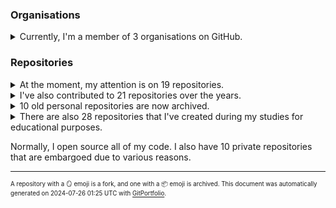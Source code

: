 ### Organisations

<details>
    <summary>Currently, I'm a member of 3 organisations on GitHub.</summary>

- [Systems Lab (systems.cs.pub.ro)](https://github.com/systems-cs-pub-ro)
- [MutableSecurity](https://github.com/MutableSecurity)
- [OpenCRS](https://github.com/open-crs)

</details>

### Repositories

<details>
    <summary>At the moment, my attention is on 19 repositories.</summary>

| Identifier                                                                                                                         | Description                                                              | Tags                                                      | Metadata                                                                                                                                                                                                                                                                                                                            |
|------------------------------------------------------------------------------------------------------------------------------------|--------------------------------------------------------------------------|-----------------------------------------------------------|-------------------------------------------------------------------------------------------------------------------------------------------------------------------------------------------------------------------------------------------------------------------------------------------------------------------------------------|
| <sup><sub>[`iosifache/awesome-ubuntu-appsec`](https://github.com/iosifache/awesome-ubuntu-appsec) </sub></sup>                     | <sup><sub>A curated list of awesome appsec tools availabl...</sub></sup> | <sup><sub>`#security` `#awesome`</sub></sup>              | <img height='12px' alt='Created on: Jan%202024' src='https://img.shields.io/badge/Created%20on-Jan%202024-black'/> <img height='12px' alt='Last push on: Mar%202024' src='https://img.shields.io/badge/Last%20push%20on-Mar%202024-green'/> <img height='12px' alt='Stars: 11' src='https://img.shields.io/badge/Stars-11-yellow'/> |
| <sup><sub>[`iosifache/cookiecutter-minimal-python`](https://github.com/iosifache/cookiecutter-minimal-python) </sub></sup>         | <sup><sub>Cookiecutter template for creating Python 3 pro...</sub></sup> | <sup><sub>`#development`</sub></sup>                      | <img height='12px' alt='Created on: Feb%202023' src='https://img.shields.io/badge/Created%20on-Feb%202023-black'/> <img height='12px' alt='Last push on: Dec%202023' src='https://img.shields.io/badge/Last%20push%20on-Dec%202023-green'/> <img height='12px' alt='Stars: 0' src='https://img.shields.io/badge/Stars-0-yellow'/>   |
| <sup><sub>[`iosifache/cppcheck-snap`](https://github.com/iosifache/cppcheck-snap) </sub></sup>                                     | <sup><sub>The Cppcheck C/C++ static code analyser in a Sn...</sub></sup> | <sup><sub>`#security` `#development`</sub></sup>          | <img height='12px' alt='Created on: Jan%202024' src='https://img.shields.io/badge/Created%20on-Jan%202024-black'/> <img height='12px' alt='Last push on: Jan%202024' src='https://img.shields.io/badge/Last%20push%20on-Jan%202024-green'/> <img height='12px' alt='Stars: 0' src='https://img.shields.io/badge/Stars-0-yellow'/>   |
| <sup><sub>[`iosifache/ctfd-solve-webhook-plugin`](https://github.com/iosifache/ctfd-solve-webhook-plugin) </sub></sup>             | <sup><sub>CTFd plugin for calling a webhook at each solve</sub></sup>    | <sup><sub>`#security` `#development`</sub></sup>          | <img height='12px' alt='Created on: Oct%202023' src='https://img.shields.io/badge/Created%20on-Oct%202023-black'/> <img height='12px' alt='Last push on: Nov%202023' src='https://img.shields.io/badge/Last%20push%20on-Nov%202023-green'/> <img height='12px' alt='Stars: 1' src='https://img.shields.io/badge/Stars-1-yellow'/>   |
| <sup><sub>[`iosifache/CTFWriteupGenerator`](https://github.com/iosifache/CTFWriteupGenerator) </sub></sup>                         | <sup><sub>Script for generating write-ups templates for C...</sub></sup> | <sup><sub>`#security`</sub></sup>                         | <img height='12px' alt='Created on: Sep%202018' src='https://img.shields.io/badge/Created%20on-Sep%202018-black'/> <img height='12px' alt='Last push on: Feb%202022' src='https://img.shields.io/badge/Last%20push%20on-Feb%202022-green'/> <img height='12px' alt='Stars: 14' src='https://img.shields.io/badge/Stars-14-yellow'/> |
| <sup><sub>[`iosifache/defcamp-calendar`](https://github.com/iosifache/defcamp-calendar) </sub></sup>                               | <sup><sub>ICS DefCamp calendar</sub></sup>                               | <sup><sub>`#development`</sub></sup>                      | <img height='12px' alt='Created on: Nov%202023' src='https://img.shields.io/badge/Created%20on-Nov%202023-black'/> <img height='12px' alt='Last push on: Nov%202023' src='https://img.shields.io/badge/Last%20push%20on-Nov%202023-green'/> <img height='12px' alt='Stars: 0' src='https://img.shields.io/badge/Stars-0-yellow'/>   |
| <sup><sub>[`iosifache/DikeDataset`](https://github.com/iosifache/DikeDataset) </sub></sup>                                         | <sup><sub>Dataset with labeled benign and malicious files 🗃️</sub></sup> | <sup><sub>`#dataset` `#security` `#bachelors`</sub></sup> | <img height='12px' alt='Created on: Mar%202021' src='https://img.shields.io/badge/Created%20on-Mar%202021-black'/> <img height='12px' alt='Last push on: Jul%202023' src='https://img.shields.io/badge/Last%20push%20on-Jul%202023-green'/> <img height='12px' alt='Stars: 88' src='https://img.shields.io/badge/Stars-88-yellow'/> |
| <sup><sub>[`iosifache/gitportfolio`](https://github.com/iosifache/gitportfolio) </sub></sup>                                       | <sup><sub>Opinionated template engine analysing your GitH...</sub></sup> | <sup><sub>`#development`</sub></sup>                      | <img height='12px' alt='Created on: Dec%202023' src='https://img.shields.io/badge/Created%20on-Dec%202023-black'/> <img height='12px' alt='Last push on: Dec%202023' src='https://img.shields.io/badge/Last%20push%20on-Dec%202023-green'/> <img height='12px' alt='Stars: 2' src='https://img.shields.io/badge/Stars-2-yellow'/>   |
| <sup><sub>[`iosifache/iosifache`](https://github.com/iosifache/iosifache) </sub></sup>                                             | <sup><sub>GitHub profile README, leveraging GitPortfolio</sub></sup>     | <sup><sub>`#development`</sub></sup>                      | <img height='12px' alt='Created on: Dec%202023' src='https://img.shields.io/badge/Created%20on-Dec%202023-black'/> <img height='12px' alt='Last push on: Jul%202024' src='https://img.shields.io/badge/Last%20push%20on-Jul%202024-green'/> <img height='12px' alt='Stars: 0' src='https://img.shields.io/badge/Stars-0-yellow'/>   |
| <sup><sub>[`iosifache/iosifache.me`](https://github.com/iosifache/iosifache.me) </sub></sup>                                       | <sup><sub>Personal website 🌐</sub></sup>                                 | <sup><sub>`#development`</sub></sup>                      | <img height='12px' alt='Created on: May%202023' src='https://img.shields.io/badge/Created%20on-May%202023-black'/> <img height='12px' alt='Last push on: Jul%202024' src='https://img.shields.io/badge/Last%20push%20on-Jul%202024-green'/> <img height='12px' alt='Stars: 1' src='https://img.shields.io/badge/Stars-1-yellow'/>   |
| <sup><sub>[`iosifache/opensource-check-security-check`](https://github.com/iosifache/opensource-check-security-check) </sub></sup> | <sup><sub>The talk "Open source, Check, Security, Check"</sub></sup>     | <sup><sub>`#security`</sub></sup>                         | <img height='12px' alt='Created on: Nov%202023' src='https://img.shields.io/badge/Created%20on-Nov%202023-black'/> <img height='12px' alt='Last push on: Nov%202023' src='https://img.shields.io/badge/Last%20push%20on-Nov%202023-green'/> <img height='12px' alt='Stars: 0' src='https://img.shields.io/badge/Stars-0-yellow'/>   |
| <sup><sub>[`iosifache/oss_fortress`](https://github.com/iosifache/oss_fortress) </sub></sup>                                       | <sup><sub>Workshop for finding software vulnerabilities u...</sub></sup> | <sup><sub>`#security` `#educational`</sub></sup>          | <img height='12px' alt='Created on: Sep%202023' src='https://img.shields.io/badge/Created%20on-Sep%202023-black'/> <img height='12px' alt='Last push on: Jul%202024' src='https://img.shields.io/badge/Last%20push%20on-Jul%202024-green'/> <img height='12px' alt='Stars: 16' src='https://img.shields.io/badge/Stars-16-yellow'/> |
| <sup><sub>[`iosifache/osv-scanner-snap`](https://github.com/iosifache/osv-scanner-snap) </sub></sup>                               | <sup><sub>The OSV-Scanner vulnerability scanner as a snap 📦</sub></sup>  | <sup><sub>`#security` `#development`</sub></sup>          | <img height='12px' alt='Created on: Dec%202023' src='https://img.shields.io/badge/Created%20on-Dec%202023-black'/> <img height='12px' alt='Last push on: Dec%202023' src='https://img.shields.io/badge/Last%20push%20on-Dec%202023-green'/> <img height='12px' alt='Stars: 2' src='https://img.shields.io/badge/Stars-2-yellow'/>   |
| <sup><sub>[`iosifache/rubocop-snap`](https://github.com/iosifache/rubocop-snap) </sub></sup>                                       | <sup><sub>The RuboCop linter and formatter as a snap</sub></sup>         | <sup><sub>`#security` `#development`</sub></sup>          | <img height='12px' alt='Created on: Jan%202024' src='https://img.shields.io/badge/Created%20on-Jan%202024-black'/> <img height='12px' alt='Last push on: Jan%202024' src='https://img.shields.io/badge/Last%20push%20on-Jan%202024-green'/> <img height='12px' alt='Stars: 0' src='https://img.shields.io/badge/Stars-0-yellow'/>   |
| <sup><sub>[`iosifache/scripts`](https://github.com/iosifache/scripts) </sub></sup>                                                 | <sup><sub>Miscellaneous quick and dirty scripts 🦿</sub></sup>            | <sup><sub>`#environment`</sub></sup>                      | <img height='12px' alt='Created on: Aug%202021' src='https://img.shields.io/badge/Created%20on-Aug%202021-black'/> <img height='12px' alt='Last push on: Feb%202024' src='https://img.shields.io/badge/Last%20push%20on-Feb%202024-green'/> <img height='12px' alt='Stars: 2' src='https://img.shields.io/badge/Stars-2-yellow'/>   |
| <sup><sub>[`iosifache/sec-feeds`](https://github.com/iosifache/sec-feeds) </sub></sup>                                             | <sup><sub>Cybersecurity RSS feed</sub></sup>                             |                                                           | <img height='12px' alt='Created on: Jun%202024' src='https://img.shields.io/badge/Created%20on-Jun%202024-black'/> <img height='12px' alt='Last push on: Jul%202024' src='https://img.shields.io/badge/Last%20push%20on-Jul%202024-green'/> <img height='12px' alt='Stars: 0' src='https://img.shields.io/badge/Stars-0-yellow'/>   |
| <sup><sub>[`iosifache/semgrep-rules-manager`](https://github.com/iosifache/semgrep-rules-manager) </sub></sup>                     | <sup><sub>Manager of third-party sources of Semgrep rules 🗂 </sub></sup> | <sup><sub>`#security`</sub></sup>                         | <img height='12px' alt='Created on: Jul%202023' src='https://img.shields.io/badge/Created%20on-Jul%202023-black'/> <img height='12px' alt='Last push on: Jul%202024' src='https://img.shields.io/badge/Last%20push%20on-Jul%202024-green'/> <img height='12px' alt='Stars: 72' src='https://img.shields.io/badge/Stars-72-yellow'/> |
| <sup><sub>[`iosifache/semgrep-snap`](https://github.com/iosifache/semgrep-snap) </sub></sup>                                       | <sup><sub>The Semgrep code scanner as a snap 📦</sub></sup>               | <sup><sub>`#security`</sub></sup>                         | <img height='12px' alt='Created on: Jul%202023' src='https://img.shields.io/badge/Created%20on-Jul%202023-black'/> <img height='12px' alt='Last push on: Jan%202024' src='https://img.shields.io/badge/Last%20push%20on-Jan%202024-green'/> <img height='12px' alt='Stars: 1' src='https://img.shields.io/badge/Stars-1-yellow'/>   |
| <sup><sub>[`iosifache/yanki`](https://github.com/iosifache/yanki) </sub></sup>                                                     | <sup><sub>Vocabulary manager, with a convertion from YAML...</sub></sup> | <sup><sub>`#development`</sub></sup>                      | <img height='12px' alt='Created on: Nov%202023' src='https://img.shields.io/badge/Created%20on-Nov%202023-black'/> <img height='12px' alt='Last push on: Nov%202023' src='https://img.shields.io/badge/Last%20push%20on-Nov%202023-green'/> <img height='12px' alt='Stars: 1' src='https://img.shields.io/badge/Stars-1-yellow'/>   |

</details>

<details>
    <summary>I've also contributed to 21 repositories over the years.</summary>

| Identifier                                                                                                                         | Description                                                              | Tags                                             | Metadata                                                                                                                                                                                                                                                                                                                            |
|------------------------------------------------------------------------------------------------------------------------------------|--------------------------------------------------------------------------|--------------------------------------------------|-------------------------------------------------------------------------------------------------------------------------------------------------------------------------------------------------------------------------------------------------------------------------------------------------------------------------------------|
| <sup><sub>[`MutableSecurity/cloud-functions`](https://github.com/MutableSecurity/cloud-functions) 📦</sub></sup>                    | <sup><sub>Google Cloud functions for reporting, monitorin...</sub></sup> | <sup><sub>`#development`</sub></sup>             | <img height='12px' alt='Created on: Dec%202021' src='https://img.shields.io/badge/Created%20on-Dec%202021-black'/> <img height='12px' alt='Last push on: Feb%202023' src='https://img.shields.io/badge/Last%20push%20on-Feb%202023-green'/> <img height='12px' alt='Stars: 0' src='https://img.shields.io/badge/Stars-0-yellow'/>   |
| <sup><sub>[`MutableSecurity/dash`](https://github.com/MutableSecurity/dash) 📦</sub></sup>                                          | <sup><sub>Web dashboard</sub></sup>                                      | <sup><sub>`#security` `#development`</sub></sup> | <img height='12px' alt='Created on: Aug%202022' src='https://img.shields.io/badge/Created%20on-Aug%202022-black'/> <img height='12px' alt='Last push on: Feb%202023' src='https://img.shields.io/badge/Last%20push%20on-Feb%202023-green'/> <img height='12px' alt='Stars: 0' src='https://img.shields.io/badge/Stars-0-yellow'/>   |
| <sup><sub>[`MutableSecurity/distribution`](https://github.com/MutableSecurity/distribution) 📦</sub></sup>                          | <sup><sub>Packaging and distribution operations</sub></sup>              | <sup><sub>`#development`</sub></sup>             | <img height='12px' alt='Created on: Oct%202022' src='https://img.shields.io/badge/Created%20on-Oct%202022-black'/> <img height='12px' alt='Last push on: Feb%202023' src='https://img.shields.io/badge/Last%20push%20on-Feb%202023-green'/> <img height='12px' alt='Stars: 0' src='https://img.shields.io/badge/Stars-0-yellow'/>   |
| <sup><sub>[`MutableSecurity/mutablesecurity`](https://github.com/MutableSecurity/mutablesecurity) 📦</sub></sup>                    | <sup><sub>CLI program for automating the setup, configura...</sub></sup> | <sup><sub>`#security` `#development`</sub></sup> | <img height='12px' alt='Created on: Mar%202022' src='https://img.shields.io/badge/Created%20on-Mar%202022-black'/> <img height='12px' alt='Last push on: Feb%202023' src='https://img.shields.io/badge/Last%20push%20on-Feb%202023-green'/> <img height='12px' alt='Stars: 43' src='https://img.shields.io/badge/Stars-43-yellow'/> |
| <sup><sub>[`MutableSecurity/orchestration-agent`](https://github.com/MutableSecurity/orchestration-agent) 📦</sub></sup>            | <sup><sub>Agent running on orchestration hosts</sub></sup>               | <sup><sub>`#development`</sub></sup>             | <img height='12px' alt='Created on: Aug%202022' src='https://img.shields.io/badge/Created%20on-Aug%202022-black'/> <img height='12px' alt='Last push on: Feb%202023' src='https://img.shields.io/badge/Last%20push%20on-Feb%202023-green'/> <img height='12px' alt='Stars: 0' src='https://img.shields.io/badge/Stars-0-yellow'/>   |
| <sup><sub>[`MutableSecurity/target-agent`](https://github.com/MutableSecurity/target-agent) 📦</sub></sup>                          | <sup><sub>Agent for collecting and reporting data about i...</sub></sup> | <sup><sub>`#development`</sub></sup>             | <img height='12px' alt='Created on: Aug%202022' src='https://img.shields.io/badge/Created%20on-Aug%202022-black'/> <img height='12px' alt='Last push on: Feb%202023' src='https://img.shields.io/badge/Last%20push%20on-Feb%202023-green'/> <img height='12px' alt='Stars: 0' src='https://img.shields.io/badge/Stars-0-yellow'/>   |
| <sup><sub>[`MutableSecurity/website`](https://github.com/MutableSecurity/website) 📦</sub></sup>                                    | <sup><sub>Website containing the documentations and blog</sub></sup>     | <sup><sub>`#security`</sub></sup>                | <img height='12px' alt='Created on: Jul%202022' src='https://img.shields.io/badge/Created%20on-Jul%202022-black'/> <img height='12px' alt='Last push on: Feb%202023' src='https://img.shields.io/badge/Last%20push%20on-Feb%202023-green'/> <img height='12px' alt='Stars: 0' src='https://img.shields.io/badge/Stars-0-yellow'/>   |
| <sup><sub>[`open-crs/meeting-notes`](https://github.com/open-crs/meeting-notes) </sub></sup>                                       | <sup><sub>Meeting notes</sub></sup>                                      |                                                  | <img height='12px' alt='Created on: Apr%202024' src='https://img.shields.io/badge/Created%20on-Apr%202024-black'/> <img height='12px' alt='Last push on: Apr%202024' src='https://img.shields.io/badge/Last%20push%20on-Apr%202024-green'/> <img height='12px' alt='Stars: 0' src='https://img.shields.io/badge/Stars-0-yellow'/>   |
| <sup><sub>[`open-crs/signature_generation`](https://github.com/open-crs/signature_generation) </sub></sup>                         |                                                                          |                                                  | <img height='12px' alt='Created on: Oct%202022' src='https://img.shields.io/badge/Created%20on-Oct%202022-black'/> <img height='12px' alt='Last push on: Oct%202023' src='https://img.shields.io/badge/Last%20push%20on-Oct%202023-green'/> <img height='12px' alt='Stars: 0' src='https://img.shields.io/badge/Stars-0-yellow'/>   |
| <sup><sub>[`OpenPrinting/fuzzing`](https://github.com/OpenPrinting/fuzzing) </sub></sup>                                           | <sup><sub>Fuzzing for OpenPrinting</sub></sup>                           |                                                  | <img height='12px' alt='Created on: Jun%202024' src='https://img.shields.io/badge/Created%20on-Jun%202024-black'/> <img height='12px' alt='Last push on: Jul%202024' src='https://img.shields.io/badge/Last%20push%20on-Jul%202024-green'/> <img height='12px' alt='Stars: 1' src='https://img.shields.io/badge/Stars-1-yellow'/>   |
| <sup><sub>[`iosifache/awesome-cybersecurity-blueteam`](https://github.com/iosifache/awesome-cybersecurity-blueteam) 🪞📦</sub></sup> | <sup><sub>Fork of an awesome list with blue teamers resou...</sub></sup> | <sup><sub>`#security`</sub></sup>                | <img height='12px' alt='Created on: Oct%202022' src='https://img.shields.io/badge/Created%20on-Oct%202022-black'/> <img height='12px' alt='Last push on: Oct%202022' src='https://img.shields.io/badge/Last%20push%20on-Oct%202022-green'/> <img height='12px' alt='Stars: 0' src='https://img.shields.io/badge/Stars-0-yellow'/>   |
| <sup><sub>[`iosifache/awesome-incident-response`](https://github.com/iosifache/awesome-incident-response) 🪞📦</sub></sup>           | <sup><sub>Fork of an awesome list with incident response ...</sub></sup> | <sup><sub>`#security`</sub></sup>                | <img height='12px' alt='Created on: Oct%202022' src='https://img.shields.io/badge/Created%20on-Oct%202022-black'/> <img height='12px' alt='Last push on: Oct%202022' src='https://img.shields.io/badge/Last%20push%20on-Oct%202022-green'/> <img height='12px' alt='Stars: 0' src='https://img.shields.io/badge/Stars-0-yellow'/>   |
| <sup><sub>[`iosifache/awesome-security`](https://github.com/iosifache/awesome-security) 🪞📦</sub></sup>                             | <sup><sub>Fork of an awesome list with cybersecurity reso...</sub></sup> | <sup><sub>`#security`</sub></sup>                | <img height='12px' alt='Created on: Oct%202022' src='https://img.shields.io/badge/Created%20on-Oct%202022-black'/> <img height='12px' alt='Last push on: Oct%202022' src='https://img.shields.io/badge/Last%20push%20on-Oct%202022-green'/> <img height='12px' alt='Stars: 0' src='https://img.shields.io/badge/Stars-0-yellow'/>   |
| <sup><sub>[`iosifache/awesome-security-hardening`](https://github.com/iosifache/awesome-security-hardening) 🪞📦</sub></sup>         | <sup><sub>Fork of an awesome list with security hardening...</sub></sup> | <sup><sub>`#security`</sub></sup>                | <img height='12px' alt='Created on: Oct%202022' src='https://img.shields.io/badge/Created%20on-Oct%202022-black'/> <img height='12px' alt='Last push on: Oct%202022' src='https://img.shields.io/badge/Last%20push%20on-Oct%202022-green'/> <img height='12px' alt='Stars: 0' src='https://img.shields.io/badge/Stars-0-yellow'/>   |
| <sup><sub>[`iosifache/awesome-web-security`](https://github.com/iosifache/awesome-web-security) 🪞📦</sub></sup>                     | <sup><sub>Fork of an awesome list with web security resou...</sub></sup> | <sup><sub>`#security`</sub></sup>                | <img height='12px' alt='Created on: Oct%202022' src='https://img.shields.io/badge/Created%20on-Oct%202022-black'/> <img height='12px' alt='Last push on: Oct%202022' src='https://img.shields.io/badge/Last%20push%20on-Oct%202022-green'/> <img height='12px' alt='Stars: 0' src='https://img.shields.io/badge/Stars-0-yellow'/>   |
| <sup><sub>[`iosifache/Cloud-Compiler-API`](https://github.com/iosifache/Cloud-Compiler-API) 🪞📦</sub></sup>                         | <sup><sub>API for compiling source code in the cloud</sub></sup>         | <sup><sub>`#development`</sub></sup>             | <img height='12px' alt='Created on: Oct%202016' src='https://img.shields.io/badge/Created%20on-Oct%202016-black'/> <img height='12px' alt='Last push on: Oct%202016' src='https://img.shields.io/badge/Last%20push%20on-Oct%202016-green'/> <img height='12px' alt='Stars: 0' src='https://img.shields.io/badge/Stars-0-yellow'/>   |
| <sup><sub>[`iosifache/cs_pub_ro_templates`](https://github.com/iosifache/cs_pub_ro_templates) 🪞📦</sub></sup>                       | <sup><sub>Fork of the LaTeX templates used in @cs-pub-ro 🪞</sub></sup>   | <sup><sub>`#masters`</sub></sup>                 | <img height='12px' alt='Created on: Jul%202023' src='https://img.shields.io/badge/Created%20on-Jul%202023-black'/> <img height='12px' alt='Last push on: Jul%202023' src='https://img.shields.io/badge/Last%20push%20on-Jul%202023-green'/> <img height='12px' alt='Stars: 0' src='https://img.shields.io/badge/Stars-0-yellow'/>   |
| <sup><sub>[`iosifache/ctfd-plugins`](https://github.com/iosifache/ctfd-plugins) 🪞📦</sub></sup>                                     | <sup><sub>Fork of the collection with CTFd plugins 🪞 </sub></sup>        | <sup><sub>`#security` `#development`</sub></sup> | <img height='12px' alt='Created on: Nov%202023' src='https://img.shields.io/badge/Created%20on-Nov%202023-black'/> <img height='12px' alt='Last push on: Nov%202023' src='https://img.shields.io/badge/Last%20push%20on-Nov%202023-green'/> <img height='12px' alt='Stars: 0' src='https://img.shields.io/badge/Stars-0-yellow'/>   |
| <sup><sub>[`iosifache/nextjs-notion-blog`](https://github.com/iosifache/nextjs-notion-blog) 🪞📦</sub></sup>                         | <sup><sub>Retired Next.js + Notion personal website 🌐</sub></sup>        | <sup><sub>`#development`</sub></sup>             | <img height='12px' alt='Created on: Jan%202023' src='https://img.shields.io/badge/Created%20on-Jan%202023-black'/> <img height='12px' alt='Last push on: Feb%202023' src='https://img.shields.io/badge/Last%20push%20on-Feb%202023-green'/> <img height='12px' alt='Stars: 0' src='https://img.shields.io/badge/Stars-0-yellow'/>   |
| <sup><sub>[`iosifache/velociraptor`](https://github.com/iosifache/velociraptor) 🪞📦</sub></sup>                                     | <sup><sub>Fork of Velociraptor's repository, an endpoint ...</sub></sup> | <sup><sub>`#security`</sub></sup>                | <img height='12px' alt='Created on: Jul%202022' src='https://img.shields.io/badge/Created%20on-Jul%202022-black'/> <img height='12px' alt='Last push on: Jul%202022' src='https://img.shields.io/badge/Last%20push%20on-Jul%202022-green'/> <img height='12px' alt='Stars: 0' src='https://img.shields.io/badge/Stars-0-yellow'/>   |
| <sup><sub>[`open-crs/zeratool_lib`](https://github.com/open-crs/zeratool_lib) 🪞</sub></sup>                                        | <sup><sub>Python 3 library for automatic exploit generati...</sub></sup> | <sup><sub>`#security` `#masters`</sub></sup>     | <img height='12px' alt='Created on: May%202023' src='https://img.shields.io/badge/Created%20on-May%202023-black'/> <img height='12px' alt='Last push on: Jun%202024' src='https://img.shields.io/badge/Last%20push%20on-Jun%202024-green'/> <img height='12px' alt='Stars: 6' src='https://img.shields.io/badge/Stars-6-yellow'/>   |

</details>

<details>
    <summary>10 old personal repositories are now archived.</summary>

| Identifier                                                                                                        | Description                                                              | Tags                                             | Metadata                                                                                                                                                                                                                                                                                                                          |
|-------------------------------------------------------------------------------------------------------------------|--------------------------------------------------------------------------|--------------------------------------------------|-----------------------------------------------------------------------------------------------------------------------------------------------------------------------------------------------------------------------------------------------------------------------------------------------------------------------------------|
| <sup><sub>[`iosifache/astro-blog`](https://github.com/iosifache/astro-blog) 📦</sub></sup>                         | <sup><sub>Retired Astro personal website 🌐</sub></sup>                   | <sup><sub>`#development`</sub></sup>             | <img height='12px' alt='Created on: Sep%202022' src='https://img.shields.io/badge/Created%20on-Sep%202022-black'/> <img height='12px' alt='Last push on: Nov%202022' src='https://img.shields.io/badge/Last%20push%20on-Nov%202022-green'/> <img height='12px' alt='Stars: 0' src='https://img.shields.io/badge/Stars-0-yellow'/> |
| <sup><sub>[`iosifache/BinExpLabs`](https://github.com/iosifache/BinExpLabs) 📦</sub></sup>                         | <sup><sub>Materiale pentru laboratoare de exploatarea bin...</sub></sup> | <sup><sub>`#security` `#educational`</sub></sup> | <img height='12px' alt='Created on: Oct%202021' src='https://img.shields.io/badge/Created%20on-Oct%202021-black'/> <img height='12px' alt='Last push on: Jul%202023' src='https://img.shields.io/badge/Last%20push%20on-Jul%202023-green'/> <img height='12px' alt='Stars: 5' src='https://img.shields.io/badge/Stars-5-yellow'/> |
| <sup><sub>[`iosifache/CCookbook`](https://github.com/iosifache/CCookbook) 📦</sub></sup>                           | <sup><sub>Helper functions for C. Just plug in and use 🍳</sub></sup>     | <sup><sub>`#development`</sub></sup>             | <img height='12px' alt='Created on: Dec%202020' src='https://img.shields.io/badge/Created%20on-Dec%202020-black'/> <img height='12px' alt='Last push on: Jan%202021' src='https://img.shields.io/badge/Last%20push%20on-Jan%202021-green'/> <img height='12px' alt='Stars: 0' src='https://img.shields.io/badge/Stars-0-yellow'/> |
| <sup><sub>[`iosifache/CrowdTrace`](https://github.com/iosifache/CrowdTrace) 📦</sub></sup>                         | <sup><sub>Solution for voluntary tracking of masses of pe...</sub></sup> | <sup><sub>`#development`</sub></sup>             | <img height='12px' alt='Created on: Apr%202020' src='https://img.shields.io/badge/Created%20on-Apr%202020-black'/> <img height='12px' alt='Last push on: Jun%202020' src='https://img.shields.io/badge/Last%20push%20on-Jun%202020-green'/> <img height='12px' alt='Stars: 0' src='https://img.shields.io/badge/Stars-0-yellow'/> |
| <sup><sub>[`iosifache/learnyounode`](https://github.com/iosifache/learnyounode) 📦</sub></sup>                     | <sup><sub>Solutions of learnyounode workshops</sub></sup>                | <sup><sub>`#development`</sub></sup>             | <img height='12px' alt='Created on: Sep%202016' src='https://img.shields.io/badge/Created%20on-Sep%202016-black'/> <img height='12px' alt='Last push on: Sep%202016' src='https://img.shields.io/badge/Last%20push%20on-Sep%202016-green'/> <img height='12px' alt='Stars: 0' src='https://img.shields.io/badge/Stars-0-yellow'/> |
| <sup><sub>[`iosifache/notebooks`](https://github.com/iosifache/notebooks) 📦</sub></sup>                           | <sup><sub>Miscellaneous Jupyter notebooks 📓</sub></sup>                  | <sup><sub>`#development`</sub></sup>             | <img height='12px' alt='Created on: May%202021' src='https://img.shields.io/badge/Created%20on-May%202021-black'/> <img height='12px' alt='Last push on: Jun%202021' src='https://img.shields.io/badge/Last%20push%20on-Jun%202021-green'/> <img height='12px' alt='Stars: 0' src='https://img.shields.io/badge/Stars-0-yellow'/> |
| <sup><sub>[`iosifache/PersistencyHub`](https://github.com/iosifache/PersistencyHub) 📦</sub></sup>                 | <sup><sub>Cross-platform library to help malware to set p...</sub></sup> | <sup><sub>`#security`</sub></sup>                | <img height='12px' alt='Created on: Dec%202019' src='https://img.shields.io/badge/Created%20on-Dec%202019-black'/> <img height='12px' alt='Last push on: Jan%202020' src='https://img.shields.io/badge/Last%20push%20on-Jan%202020-green'/> <img height='12px' alt='Stars: 1' src='https://img.shields.io/badge/Stars-1-yellow'/> |
| <sup><sub>[`iosifache/StravaWorker`](https://github.com/iosifache/StravaWorker) 📦</sub></sup>                     | <sup><sub>Script for miscellaneous operations with Strava...</sub></sup> | <sup><sub>`#development`</sub></sup>             | <img height='12px' alt='Created on: Aug%202020' src='https://img.shields.io/badge/Created%20on-Aug%202020-black'/> <img height='12px' alt='Last push on: Aug%202020' src='https://img.shields.io/badge/Last%20push%20on-Aug%202020-green'/> <img height='12px' alt='Stars: 0' src='https://img.shields.io/badge/Stars-0-yellow'/> |
| <sup><sub>[`iosifache/ubuntu-dotfiles`](https://github.com/iosifache/ubuntu-dotfiles) 📦</sub></sup>               | <sup><sub>Personal dotfiles for Ubuntu 22.04 LTS 🧰</sub></sup>           | <sup><sub>`#environment`</sub></sup>             | <img height='12px' alt='Created on: Aug%202022' src='https://img.shields.io/badge/Created%20on-Aug%202022-black'/> <img height='12px' alt='Last push on: Feb%202023' src='https://img.shields.io/badge/Last%20push%20on-Feb%202023-green'/> <img height='12px' alt='Stars: 0' src='https://img.shields.io/badge/Stars-0-yellow'/> |
| <sup><sub>[`iosifache/wazuh-manager-filebeat`](https://github.com/iosifache/wazuh-manager-filebeat) 📦</sub></sup> | <sup><sub>Docker image and Helm chart for Wazuh Manager a...</sub></sup> | <sup><sub>`#security`</sub></sup>                | <img height='12px' alt='Created on: Mar%202022' src='https://img.shields.io/badge/Created%20on-Mar%202022-black'/> <img height='12px' alt='Last push on: Mar%202022' src='https://img.shields.io/badge/Last%20push%20on-Mar%202022-green'/> <img height='12px' alt='Stars: 1' src='https://img.shields.io/badge/Stars-1-yellow'/> |

</details>

<details>
    <summary>There are also 28 repositories that I've created during my studies for educational purposes.</summary>

| Identifier                                                                                                                      | Description                                                              | Tags                                                      | Metadata                                                                                                                                                                                                                                                                                                                            |
|---------------------------------------------------------------------------------------------------------------------------------|--------------------------------------------------------------------------|-----------------------------------------------------------|-------------------------------------------------------------------------------------------------------------------------------------------------------------------------------------------------------------------------------------------------------------------------------------------------------------------------------------|
| <sup><sub>[`iosifache/ACSDocumentsTemplates`](https://github.com/iosifache/ACSDocumentsTemplates) 📦</sub></sup>                 | <sup><sub>Template repository containing two LaTeX projec...</sub></sup> | <sup><sub>`#masters`</sub></sup>                          | <img height='12px' alt='Created on: Feb%202022' src='https://img.shields.io/badge/Created%20on-Feb%202022-black'/> <img height='12px' alt='Last push on: Feb%202022' src='https://img.shields.io/badge/Last%20push%20on-Feb%202022-green'/> <img height='12px' alt='Stars: 0' src='https://img.shields.io/badge/Stars-0-yellow'/>   |
| <sup><sub>[`iosifache/AIMB`](https://github.com/iosifache/AIMB) 📦</sub></sup>                                                   | <sup><sub>Website for analysing real estates from Buchare...</sub></sup> | <sup><sub>`#bachelors` `#development`</sub></sup>         | <img height='12px' alt='Created on: Apr%202020' src='https://img.shields.io/badge/Created%20on-Apr%202020-black'/> <img height='12px' alt='Last push on: May%202020' src='https://img.shields.io/badge/Last%20push%20on-May%202020-green'/> <img height='12px' alt='Stars: 1' src='https://img.shields.io/badge/Stars-1-yellow'/>   |
| <sup><sub>[`iosifache/Algo`](https://github.com/iosifache/Algo) 📦</sub></sup>                                                   | <sup><sub>Website made for InfoEducatie 2017 Open Stage</sub></sup>      | <sup><sub>`#highschool` `#development`</sub></sup>        | <img height='12px' alt='Created on: Aug%202017' src='https://img.shields.io/badge/Created%20on-Aug%202017-black'/> <img height='12px' alt='Last push on: Aug%202018' src='https://img.shields.io/badge/Last%20push%20on-Aug%202018-green'/> <img height='12px' alt='Stars: 1' src='https://img.shields.io/badge/Stars-1-yellow'/>   |
| <sup><sub>[`iosifache/ApacheRCEEssay`](https://github.com/iosifache/ApacheRCEEssay) 📦</sub></sup>                               | <sup><sub>Essay (and PoCs) about CVE-2021-41773, a remote...</sub></sup> | <sup><sub>`#masters`</sub></sup>                          | <img height='12px' alt='Created on: May%202022' src='https://img.shields.io/badge/Created%20on-May%202022-black'/> <img height='12px' alt='Last push on: May%202022' src='https://img.shields.io/badge/Last%20push%20on-May%202022-green'/> <img height='12px' alt='Stars: 2' src='https://img.shields.io/badge/Stars-2-yellow'/>   |
| <sup><sub>[`iosifache/Aranea`](https://github.com/iosifache/Aranea) 📦</sub></sup>                                               | <sup><sub>Java web crawler, created as a project for "Sof...</sub></sup> | <sup><sub>`#development` `#bachelors`</sub></sup>         | <img height='12px' alt='Created on: Nov%202020' src='https://img.shields.io/badge/Created%20on-Nov%202020-black'/> <img height='12px' alt='Last push on: Dec%202020' src='https://img.shields.io/badge/Last%20push%20on-Dec%202020-green'/> <img height='12px' alt='Stars: 0' src='https://img.shields.io/badge/Stars-0-yellow'/>   |
| <sup><sub>[`iosifache/BachelorThesis`](https://github.com/iosifache/BachelorThesis) 📦</sub></sup>                               | <sup><sub>My bachelor thesis, written at Military Technic...</sub></sup> | <sup><sub>`#bachelors` `#security`</sub></sup>            | <img height='12px' alt='Created on: Jun%202021' src='https://img.shields.io/badge/Created%20on-Jun%202021-black'/> <img height='12px' alt='Last push on: Dec%202021' src='https://img.shields.io/badge/Last%20push%20on-Dec%202021-green'/> <img height='12px' alt='Stars: 2' src='https://img.shields.io/badge/Stars-2-yellow'/>   |
| <sup><sub>[`iosifache/Coffee-machine`](https://github.com/iosifache/Coffee-machine) 📦</sub></sup>                               | <sup><sub>Project for Nexys 4 DDR, simulating a coffee ma...</sub></sup> | <sup><sub>`#bachelors` `#development`</sub></sup>         | <img height='12px' alt='Created on: Feb%202019' src='https://img.shields.io/badge/Created%20on-Feb%202019-black'/> <img height='12px' alt='Last push on: Feb%202019' src='https://img.shields.io/badge/Last%20push%20on-Feb%202019-green'/> <img height='12px' alt='Stars: 0' src='https://img.shields.io/badge/Stars-0-yellow'/>   |
| <sup><sub>[`iosifache/Commerce`](https://github.com/iosifache/Commerce) 📦</sub></sup>                                           | <sup><sub>Website made for Empowersoft.ro 2015</sub></sup>               | <sup><sub>`#highschool` `#development`</sub></sup>        | <img height='12px' alt='Created on: Oct%202016' src='https://img.shields.io/badge/Created%20on-Oct%202016-black'/> <img height='12px' alt='Last push on: Oct%202016' src='https://img.shields.io/badge/Last%20push%20on-Oct%202016-green'/> <img height='12px' alt='Stars: 0' src='https://img.shields.io/badge/Stars-0-yellow'/>   |
| <sup><sub>[`iosifache/CryptographyProjects`](https://github.com/iosifache/CryptographyProjects) 📦</sub></sup>                   | <sup><sub>Miscellaneous project and solved homeworks from...</sub></sup> | <sup><sub>`#security` `#bachelors`</sub></sup>            | <img height='12px' alt='Created on: Apr%202020' src='https://img.shields.io/badge/Created%20on-Apr%202020-black'/> <img height='12px' alt='Last push on: Jun%202020' src='https://img.shields.io/badge/Last%20push%20on-Jun%202020-green'/> <img height='12px' alt='Stars: 0' src='https://img.shields.io/badge/Stars-0-yellow'/>   |
| <sup><sub>[`iosifache/cs_pub_ro_templates`](https://github.com/iosifache/cs_pub_ro_templates) 🪞📦</sub></sup>                    | <sup><sub>Fork of the LaTeX templates used in @cs-pub-ro 🪞</sub></sup>   | <sup><sub>`#masters`</sub></sup>                          | <img height='12px' alt='Created on: Jul%202023' src='https://img.shields.io/badge/Created%20on-Jul%202023-black'/> <img height='12px' alt='Last push on: Jul%202023' src='https://img.shields.io/badge/Last%20push%20on-Jul%202023-green'/> <img height='12px' alt='Stars: 0' src='https://img.shields.io/badge/Stars-0-yellow'/>   |
| <sup><sub>[`iosifache/Demograph`](https://github.com/iosifache/Demograph) 📦</sub></sup>                                         | <sup><sub>Website made for Empowersoft.ro 2016</sub></sup>               | <sup><sub>`#highschool` `#development`</sub></sup>        | <img height='12px' alt='Created on: May%202016' src='https://img.shields.io/badge/Created%20on-May%202016-black'/> <img height='12px' alt='Last push on: Sep%202018' src='https://img.shields.io/badge/Last%20push%20on-Sep%202018-green'/> <img height='12px' alt='Stars: 0' src='https://img.shields.io/badge/Stars-0-yellow'/>   |
| <sup><sub>[`iosifache/dike`](https://github.com/iosifache/dike) 📦</sub></sup>                                                   | <sup><sub>Platform for automatic analysis of malicious ap...</sub></sup> | <sup><sub>`#security` `#bachelors`</sub></sup>            | <img height='12px' alt='Created on: Oct%202020' src='https://img.shields.io/badge/Created%20on-Oct%202020-black'/> <img height='12px' alt='Last push on: Aug%202021' src='https://img.shields.io/badge/Last%20push%20on-Aug%202021-green'/> <img height='12px' alt='Stars: 7' src='https://img.shields.io/badge/Stars-7-yellow'/>   |
| <sup><sub>[`iosifache/DikeDataset`](https://github.com/iosifache/DikeDataset) </sub></sup>                                      | <sup><sub>Dataset with labeled benign and malicious files 🗃️</sub></sup> | <sup><sub>`#dataset` `#security` `#bachelors`</sub></sup> | <img height='12px' alt='Created on: Mar%202021' src='https://img.shields.io/badge/Created%20on-Mar%202021-black'/> <img height='12px' alt='Last push on: Jul%202023' src='https://img.shields.io/badge/Last%20push%20on-Jul%202023-green'/> <img height='12px' alt='Stars: 88' src='https://img.shields.io/badge/Stars-88-yellow'/> |
| <sup><sub>[`iosifache/DynamicTaintAnalysisEssay`](https://github.com/iosifache/DynamicTaintAnalysisEssay) 📦</sub></sup>         | <sup><sub>Essay about dynamic taint analysis, made as a p...</sub></sup> | <sup><sub>`#masters` `#security`</sub></sup>              | <img height='12px' alt='Created on: Jan%202022' src='https://img.shields.io/badge/Created%20on-Jan%202022-black'/> <img height='12px' alt='Last push on: Jan%202022' src='https://img.shields.io/badge/Last%20push%20on-Jan%202022-green'/> <img height='12px' alt='Stars: 1' src='https://img.shields.io/badge/Stars-1-yellow'/>   |
| <sup><sub>[`iosifache/EyeglassesNotification`](https://github.com/iosifache/EyeglassesNotification) 📦</sub></sup>               | <sup><sub>Application for remembering to wear the protect...</sub></sup> | <sup><sub>`#bachelors` `#development`</sub></sup>         | <img height='12px' alt='Created on: Mar%202020' src='https://img.shields.io/badge/Created%20on-Mar%202020-black'/> <img height='12px' alt='Last push on: Apr%202020' src='https://img.shields.io/badge/Last%20push%20on-Apr%202020-green'/> <img height='12px' alt='Stars: 0' src='https://img.shields.io/badge/Stars-0-yellow'/>   |
| <sup><sub>[`iosifache/Fabian-Portofolio`](https://github.com/iosifache/Fabian-Portofolio) 📦</sub></sup>                         | <sup><sub>Website made for InfoEducatie 2015 Country Stage</sub></sup>   | <sup><sub>`#highschool` `#development`</sub></sup>        | <img height='12px' alt='Created on: Oct%202016' src='https://img.shields.io/badge/Created%20on-Oct%202016-black'/> <img height='12px' alt='Last push on: Oct%202016' src='https://img.shields.io/badge/Last%20push%20on-Oct%202016-green'/> <img height='12px' alt='Stars: 0' src='https://img.shields.io/badge/Stars-0-yellow'/>   |
| <sup><sub>[`iosifache/Highlighter`](https://github.com/iosifache/Highlighter) 📦</sub></sup>                                     | <sup><sub>Android application for gathering texts from ot...</sub></sup> | <sup><sub>`#bachelors` `#development`</sub></sup>         | <img height='12px' alt='Created on: Apr%202021' src='https://img.shields.io/badge/Created%20on-Apr%202021-black'/> <img height='12px' alt='Last push on: May%202021' src='https://img.shields.io/badge/Last%20push%20on-May%202021-green'/> <img height='12px' alt='Stars: 0' src='https://img.shields.io/badge/Stars-0-yellow'/>   |
| <sup><sub>[`iosifache/InfoCuza`](https://github.com/iosifache/InfoCuza) 📦</sub></sup>                                           | <sup><sub>Website made for InfoEducatie 2016 National Stage</sub></sup>  | <sup><sub>`#highschool` `#development`</sub></sup>        | <img height='12px' alt='Created on: Mar%202016' src='https://img.shields.io/badge/Created%20on-Mar%202016-black'/> <img height='12px' alt='Last push on: Aug%202018' src='https://img.shields.io/badge/Last%20push%20on-Aug%202018-green'/> <img height='12px' alt='Stars: 0' src='https://img.shields.io/badge/Stars-0-yellow'/>   |
| <sup><sub>[`iosifache/LoadBalancer`](https://github.com/iosifache/LoadBalancer) 📦</sub></sup>                                   | <sup><sub>Implementation for a load balancer over a VMwar...</sub></sup> | <sup><sub>`#development` `#bachelors`</sub></sup>         | <img height='12px' alt='Created on: Apr%202020' src='https://img.shields.io/badge/Created%20on-Apr%202020-black'/> <img height='12px' alt='Last push on: Jun%202020' src='https://img.shields.io/badge/Last%20push%20on-Jun%202020-green'/> <img height='12px' alt='Stars: 0' src='https://img.shields.io/badge/Stars-0-yellow'/>   |
| <sup><sub>[`iosifache/MastersThesis`](https://github.com/iosifache/MastersThesis) 📦</sub></sup>                                 | <sup><sub>My master's thesis, written at University POLIT...</sub></sup> | <sup><sub>`#masters` `#security`</sub></sup>              | <img height='12px' alt='Created on: May%202023' src='https://img.shields.io/badge/Created%20on-May%202023-black'/> <img height='12px' alt='Last push on: Jul%202023' src='https://img.shields.io/badge/Last%20push%20on-Jul%202023-green'/> <img height='12px' alt='Stars: 2' src='https://img.shields.io/badge/Stars-2-yellow'/>   |
| <sup><sub>[`iosifache/MTABachelorThesisTemplates`](https://github.com/iosifache/MTABachelorThesisTemplates) 📦</sub></sup>       | <sup><sub>Șabloane pentru partea scrisă și pentru prezent...</sub></sup> | <sup><sub>`#bachelors`</sub></sup>                        | <img height='12px' alt='Created on: Aug%202021' src='https://img.shields.io/badge/Created%20on-Aug%202021-black'/> <img height='12px' alt='Last push on: Aug%202021' src='https://img.shields.io/badge/Last%20push%20on-Aug%202021-green'/> <img height='12px' alt='Stars: 2' src='https://img.shields.io/badge/Stars-2-yellow'/>   |
| <sup><sub>[`iosifache/NetworkProtocolsFuzzingEssay`](https://github.com/iosifache/NetworkProtocolsFuzzingEssay) 📦</sub></sup>   | <sup><sub>Essay (and PoCs) about the usage of fuzzing for...</sub></sup> | <sup><sub>`#security` `#masters`</sub></sup>              | <img height='12px' alt='Created on: Jan%202022' src='https://img.shields.io/badge/Created%20on-Jan%202022-black'/> <img height='12px' alt='Last push on: Jan%202022' src='https://img.shields.io/badge/Last%20push%20on-Jan%202022-green'/> <img height='12px' alt='Stars: 2' src='https://img.shields.io/badge/Stars-2-yellow'/>   |
| <sup><sub>[`iosifache/Nikola`](https://github.com/iosifache/Nikola) 📦</sub></sup>                                               | <sup><sub>Website made for Empowersoft.ro 2017 and InfoEd...</sub></sup> | <sup><sub>`#highschool` `#development`</sub></sup>        | <img height='12px' alt='Created on: Mar%202017' src='https://img.shields.io/badge/Created%20on-Mar%202017-black'/> <img height='12px' alt='Last push on: Aug%202018' src='https://img.shields.io/badge/Last%20push%20on-Aug%202018-green'/> <img height='12px' alt='Stars: 0' src='https://img.shields.io/badge/Stars-0-yellow'/>   |
| <sup><sub>[`iosifache/ParallelArchitecturesHomework`](https://github.com/iosifache/ParallelArchitecturesHomework) 📦</sub></sup> | <sup><sub>Homework for the "Parallel Architectures" course 👷</sub></sup> | <sup><sub>`#development` `#bachelors`</sub></sup>         | <img height='12px' alt='Created on: Oct%202020' src='https://img.shields.io/badge/Created%20on-Oct%202020-black'/> <img height='12px' alt='Last push on: Jan%202021' src='https://img.shields.io/badge/Last%20push%20on-Jan%202021-green'/> <img height='12px' alt='Stars: 0' src='https://img.shields.io/badge/Stars-0-yellow'/>   |
| <sup><sub>[`iosifache/Sa-scriem-corect`](https://github.com/iosifache/Sa-scriem-corect) 📦</sub></sup>                           | <sup><sub>Website made for InfoEducatie 2016 Open Stage</sub></sup>      | <sup><sub>`#development` `#highschool`</sub></sup>        | <img height='12px' alt='Created on: Aug%202016' src='https://img.shields.io/badge/Created%20on-Aug%202016-black'/> <img height='12px' alt='Last push on: Aug%202018' src='https://img.shields.io/badge/Last%20push%20on-Aug%202018-green'/> <img height='12px' alt='Stars: 0' src='https://img.shields.io/badge/Stars-0-yellow'/>   |
| <sup><sub>[`iosifache/scrapy-testing`](https://github.com/iosifache/scrapy-testing) 📦</sub></sup>                               | <sup><sub>pytest unit testing for scrapy, made as a proje...</sub></sup> | <sup><sub>`#masters` `#development`</sub></sup>           | <img height='12px' alt='Created on: Dec%202022' src='https://img.shields.io/badge/Created%20on-Dec%202022-black'/> <img height='12px' alt='Last push on: Jan%202023' src='https://img.shields.io/badge/Last%20push%20on-Jan%202023-green'/> <img height='12px' alt='Stars: 1' src='https://img.shields.io/badge/Stars-1-yellow'/>   |
| <sup><sub>[`iosifache/Space-Invaders`](https://github.com/iosifache/Space-Invaders) 📦</sub></sup>                               | <sup><sub>Space Invaders clone</sub></sup>                               | <sup><sub>`#bachelors`</sub></sup>                        | <img height='12px' alt='Created on: Feb%202018' src='https://img.shields.io/badge/Created%20on-Feb%202018-black'/> <img height='12px' alt='Last push on: Feb%202018' src='https://img.shields.io/badge/Last%20push%20on-Feb%202018-green'/> <img height='12px' alt='Stars: 0' src='https://img.shields.io/badge/Stars-0-yellow'/>   |
| <sup><sub>[`iosifache/Sunrise`](https://github.com/iosifache/Sunrise) 📦</sub></sup>                                             | <sup><sub>Java weather app, created as a project for "Sof...</sub></sup> | <sup><sub>`#bachelors` `#development`</sub></sup>         | <img height='12px' alt='Created on: Jan%202021' src='https://img.shields.io/badge/Created%20on-Jan%202021-black'/> <img height='12px' alt='Last push on: Jan%202021' src='https://img.shields.io/badge/Last%20push%20on-Jan%202021-green'/> <img height='12px' alt='Stars: 0' src='https://img.shields.io/badge/Stars-0-yellow'/>   |

</details>

Normally, I open source all of my code. I also have 10 private repositories that are embargoed due to various reasons.

---

<sup><sub>A repository with a 🪞 emoji is a fork, and one with a 📦 emoji is archived. This document was automatically generated on 2024-07-26 01:25 UTC with [GitPortfolio](https://github.com/iosifache/gitportfolio).</sub></sup>
